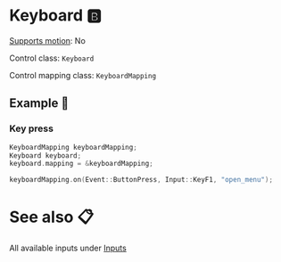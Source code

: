 # Keyboard 🅱️

[Supports motion](../getting-started/motion-controls.md): No

Control class: ``Keyboard``

Control mapping class: ```KeyboardMapping```

## Example 🎉

### Key press

````c++
KeyboardMapping keyboardMapping;
Keyboard keyboard;
keyboard.mapping = &keyboardMapping;

keyboardMapping.on(Event::ButtonPress, Input::KeyF1, "open_menu");
````

# See also 📋

All available inputs under [Inputs](../misc/enums-inputs.md)